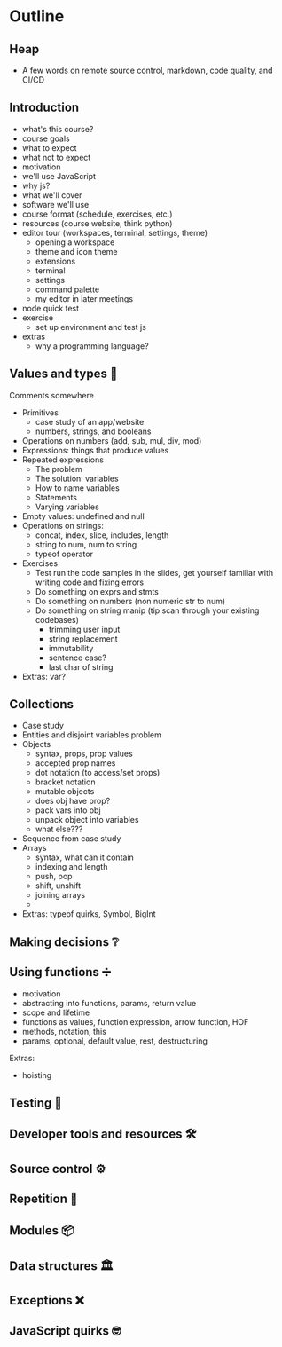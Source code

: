# Outline

## Heap

- A few words on remote source control, markdown, code quality, and CI/CD

## Introduction

- what's this course?
- course goals
- what to expect
- what not to expect
- motivation
- we'll use JavaScript
- why js?
- what we'll cover
- software we'll use
- course format (schedule, exercises, etc.)
- resources (course website, think python)
- editor tour (workspaces, terminal, settings, theme)
  - opening a workspace
  - theme and icon theme
  - extensions
  - terminal
  - settings
  - command palette
  - my editor in later meetings
- node quick test
- exercise
  - set up environment and test js
- extras
  - why a programming language?

## Values and types 🔢

Comments somewhere

* Primitives
  * case study of an app/website
  * numbers, strings, and booleans
* Operations on numbers (add, sub, mul, div, mod)
* Expressions: things that produce values
* Repeated expressions
  * The problem
  * The solution: variables
  * How to name variables
  * Statements
  * Varying variables
* Empty values: undefined and null
* Operations on strings:
  * concat, index, slice, includes, length
  * string to num, num to string
  * typeof operator
* Exercises
  * Test run the code samples in the slides, get yourself familiar with writing code and fixing errors
  * Do something on exprs and stmts
  * Do something on numbers (non numeric str to num) 
  * Do something on string manip (tip scan through your existing codebases)
    * trimming user input
    * string replacement
    * immutability
    * sentence case?
    * last char of string
* Extras: var?

## Collections

* Case study
* Entities and disjoint variables problem
* Objects
  * syntax, props, prop values
  * accepted prop names
  * dot notation (to access/set props)
  * bracket notation
  * mutable objects
  * does obj have prop?
  * pack vars into obj
  * unpack object into variables
  * what else??? 
* Sequence from case study
* Arrays
  * syntax, what can it contain
  * indexing and length
  * push, pop
  * shift, unshift
  * joining arrays
  * 
* Extras: typeof quirks, Symbol, BigInt 

## Making decisions ❔

## Using functions ➗

* motivation
* abstracting into functions, params, return value
* scope and lifetime
* functions as values, function expression, arrow function, HOF
* methods, notation, this
* params, optional, default value, rest, destructuring

Extras:
* hoisting

## Testing 🧪

## Developer tools and resources 🛠

## Source control ⚙

## Repetition 🔁

## Modules 📦

## Data structures 🏛

## Exceptions ❌

## JavaScript quirks 🤓
